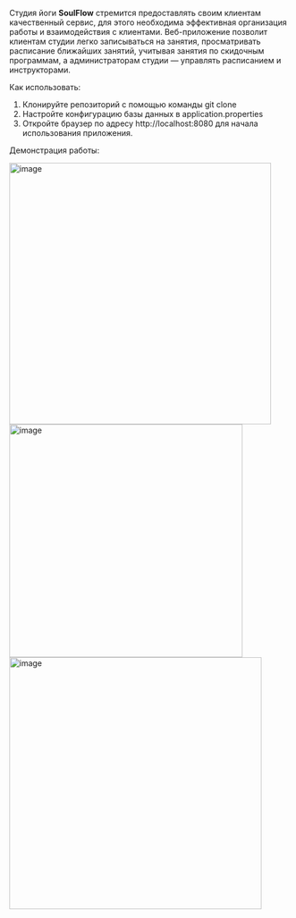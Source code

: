 Студия йоги **SoulFlow** стремится предоставлять своим клиентам качественный сервис, для этого необходима эффективная организация 
работы и взаимодействия с клиентами. Веб-приложение позволит клиентам студии легко записываться на занятия, 
просматривать расписание ближайших занятий, учитывая занятия по скидочным программам, 
а администраторам студии — управлять расписанием и инструкторами.

Как использовать:
1. Клонируйте репозиторий с  помощью команды git clone
2. Настройте конфигурацию базы данных в application.properties
3. Откройте браузер по адресу http://localhost:8080 для начала использования приложения.

Демонстрация работы:


<img width="468" alt="image" src="https://github.com/user-attachments/assets/d6b1e99c-f75c-4a79-bb9b-b8f6e6b0b58f" />

<img width="417" alt="image" src="https://github.com/user-attachments/assets/cfa8385d-8a06-4cb2-95ca-3a24780e8049" />

<img width="451" alt="image" src="https://github.com/user-attachments/assets/e68b1067-64b7-4160-905f-e2b44b45b6a5" />


